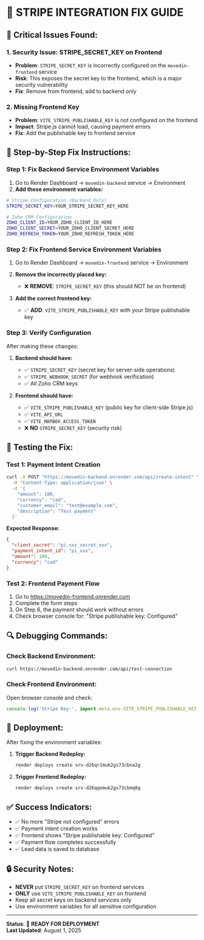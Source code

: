 # 🔧 **STRIPE INTEGRATION FIX GUIDE**

## 🚨 **Critical Issues Found:**

### **1. Security Issue: STRIPE_SECRET_KEY on Frontend**
- **Problem**: `STRIPE_SECRET_KEY` is incorrectly configured on the `movedin-frontend` service
- **Risk**: This exposes the secret key to the frontend, which is a major security vulnerability
- **Fix**: Remove from frontend, add to backend only

### **2. Missing Frontend Key**
- **Problem**: `VITE_STRIPE_PUBLISHABLE_KEY` is not configured on the frontend
- **Impact**: Stripe.js cannot load, causing payment errors
- **Fix**: Add the publishable key to frontend service

## 🔧 **Step-by-Step Fix Instructions:**

### **Step 1: Fix Backend Service Environment Variables**

1. Go to Render Dashboard → `movedin-backend` service → Environment
2. **Add these environment variables:**

```bash
# Stripe Configuration (Backend Only)
STRIPE_SECRET_KEY=YOUR_STRIPE_SECRET_KEY_HERE

# Zoho CRM Configuration
ZOHO_CLIENT_ID=YOUR_ZOHO_CLIENT_ID_HERE
ZOHO_CLIENT_SECRET=YOUR_ZOHO_CLIENT_SECRET_HERE
ZOHO_REFRESH_TOKEN=YOUR_ZOHO_REFRESH_TOKEN_HERE
```

### **Step 2: Fix Frontend Service Environment Variables**

1. Go to Render Dashboard → `movedin-frontend` service → Environment
2. **Remove the incorrectly placed key:**
   - ❌ **REMOVE**: `STRIPE_SECRET_KEY` (this should NOT be on frontend)

3. **Add the correct frontend key:**
   - ✅ **ADD**: `VITE_STRIPE_PUBLISHABLE_KEY` with your Stripe publishable key

### **Step 3: Verify Configuration**

After making these changes:

1. **Backend should have:**
   - ✅ `STRIPE_SECRET_KEY` (secret key for server-side operations)
   - ✅ `STRIPE_WEBHOOK_SECRET` (for webhook verification)
   - ✅ All Zoho CRM keys

2. **Frontend should have:**
   - ✅ `VITE_STRIPE_PUBLISHABLE_KEY` (public key for client-side Stripe.js)
   - ✅ `VITE_API_URL`
   - ✅ `VITE_MAPBOX_ACCESS_TOKEN`
   - ❌ **NO** `STRIPE_SECRET_KEY` (security risk)

## 🧪 **Testing the Fix:**

### **Test 1: Payment Intent Creation**
```bash
curl -X POST "https://movedin-backend.onrender.com/api/create-intent" \
  -H "Content-Type: application/json" \
  -d '{
    "amount": 100,
    "currency": "cad",
    "customer_email": "test@example.com",
    "description": "Test payment"
  }'
```

**Expected Response:**
```json
{
  "client_secret": "pi_xxx_secret_xxx",
  "payment_intent_id": "pi_xxx",
  "amount": 100,
  "currency": "cad"
}
```

### **Test 2: Frontend Payment Flow**
1. Go to https://movedin-frontend.onrender.com
2. Complete the form steps
3. On Step 6, the payment should work without errors
4. Check browser console for: "Stripe publishable key: Configured"

## 🔍 **Debugging Commands:**

### **Check Backend Environment:**
```bash
curl https://movedin-backend.onrender.com/api/test-connection
```

### **Check Frontend Environment:**
Open browser console and check:
```javascript
console.log('Stripe Key:', import.meta.env.VITE_STRIPE_PUBLISHABLE_KEY ? 'Configured' : 'Missing');
```

## 🚀 **Deployment:**

After fixing the environment variables:

1. **Trigger Backend Redeploy:**
   ```bash
   render deploys create srv-d26qr1muk2gs73cbna2g
   ```

2. **Trigger Frontend Redeploy:**
   ```bash
   render deploys create srv-d26qqomuk2gs73cbmq0g
   ```

## ✅ **Success Indicators:**

- ✅ No more "Stripe not configured" errors
- ✅ Payment intent creation works
- ✅ Frontend shows "Stripe publishable key: Configured"
- ✅ Payment flow completes successfully
- ✅ Lead data is saved to database

## 🔒 **Security Notes:**

- **NEVER** put `STRIPE_SECRET_KEY` on frontend services
- **ONLY** use `VITE_STRIPE_PUBLISHABLE_KEY` on frontend
- Keep all secret keys on backend services only
- Use environment variables for all sensitive configuration

---

**Status**: 🔧 **READY FOR DEPLOYMENT**  
**Last Updated**: August 1, 2025 